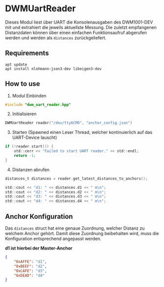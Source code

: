 # DWMUartReader

Dieses Modul liest über UART die Konsolenausgaben des DWM1001-DEV mit und extrahiert die jeweils aktuellste Messung. Die zuletzt empfangenen Distanzdaten können über einen einfachen Funktionsaufruf abgerufen werden und werden als ``distances`` zurückgeliefert.

## Requirements

```
apt update
apt install nlohmann-json3-dev libeigen3-dev
```

## How to use

1. Modul Einbinden

```C
#include "dwm_uart_reader.hpp"
```

2. Initialisieren
```C
DWMUartReader reader("/dev/ttyACM0", "anchor_config.json")
```

3. Starten (Spawned einen Leser Thread, welcher kontinuierlich auf das UART-Device lauscht)
```C
if (!reader.start()) {
    std::cerr << "Failed to start UART reader." << std::endl;
    return -1;
}
```

4. Distanzen abrufen
```C
distances_t distances = reader.get_latest_distances_to_anchors();

std::cout << "d1: " << distances.d1 << " m\n";
std::cout << "d2: " << distances.d2 << " m\n";
std::cout << "d3: " << distances.d3 << " m\n";
std::cout << "d4: " << distances.d4 << " m\n";

```

## Anchor Konfiguration
Das ``distances`` struct hat eine genaue Zuordnung, welcher Distanz zu welchem Anchor gehört. Damit diese Zuordnung beibehalten wird, muss die Konfiguration entsprechend angepasst werden.

**d1 ist hierbei der Master-Anchor** 

```JSON
{
    "0xAFFE": "d1",
    "0xBEEF": "d2",
    "0xCAFE": "d3",
    "0xDEAD": "d4"
}
```